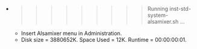 * >>>>>>>>> Running inst-std-system-alsamixer.sh ...
  * Insert Alsamixer menu in Administration.
  * Disk size = 3880652K. Space Used = 12K. Runtime = 00:00:00:01.
